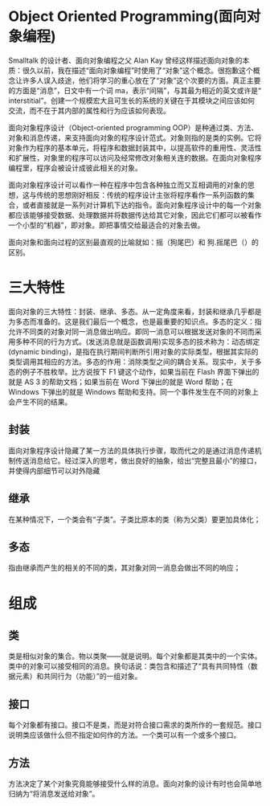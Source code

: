 # Object Oriented Programming(面向对象编程)

Smalltalk 的设计者、面向对象编程之父 Alan Kay 曾经这样描述面向对象的本质：很久以前，我在描述“面向对象编程”时使用了“对象”这个概念。很抱歉这个概念让许多人误入歧途，他们将学习的重心放在了“对象”这个次要的方面。真正主要的方面是“消息”，日文中有一个词 ma，表示“间隔”，与其最为相近的英文或许是“ interstitial”。创建一个规模宏大且可生长的系统的关键在于其模块之间应该如何交流，而不在于其内部的属性和行为应该如何表现。

面向对象程序设计（Object-oriented programming OOP）是种通过类、方法、对象和消息传递，来支持面向对象的程序设计范式。对象则指的是类的实例。它将对象作为程序的基本单元，将程序和数据封装其中，以提高软件的重用性、灵活性和扩展性，对象里的程序可以访问及经常修改对象相关连的数据。在面向对象程序编程里，程序会被设计成彼此相关的对象。

面向对象程序设计可以看作一种在程序中包含各种独立而又互相调用的对象的思想，这与传统的思想刚好相反：传统的程序设计主张将程序看作一系列函数的集合，或者直接就是一系列对计算机下达的指令。面向对象程序设计中的每一个对象都应该能够接受数据、处理数据并将数据传达给其它对象，因此它们都可以被看作一个小型的“机器”，即对象。即把事情交给最适合的对象去做。

面向对象和面向过程的区别最直观的比喻就如：摇（狗尾巴）和 狗.摇尾巴（）的区别。

# 三大特性

面向对象的三大特性：封装、继承、多态。从一定角度来看，封装和继承几乎都是为多态而准备的。这是我们最后一个概念，也是最重要的知识点。多态的定义：指允许不同类的对象对同一消息做出响应。即同一消息可以根据发送对象的不同而采用多种不同的行为方式。(发送消息就是函数调用)实现多态的技术称为：动态绑定(dynamic binding)，是指在执行期间判断所引用对象的实际类型，根据其实际的类型调用其相应的方法。多态的作用：消除类型之间的耦合关系。现实中，关于多态的例子不胜枚举。比方说按下 F1 键这个动作，如果当前在 Flash 界面下弹出的就是 AS 3 的帮助文档；如果当前在 Word 下弹出的就是 Word 帮助；在 Windows 下弹出的就是 Windows 帮助和支持。同一个事件发生在不同的对象上会产生不同的结果。

## 封装

面向对象程序设计隐藏了某一方法的具体执行步骤，取而代之的是通过消息传递机制传送消息给它。经过深入的思考，做出良好的抽象，给出“完整且最小”的接口，并使得内部细节可以对外隐藏

## 继承

在某种情况下，一个类会有“子类”。子类比原本的类（称为父类）要更加具体化；

## 多态

指由继承而产生的相关的不同的类，其对象对同一消息会做出不同的响应；

# 组成

## 类

类是相似对象的集合。物以类聚——就是说明。每个对象都是其类中的一个实体。类中的对象可以接受相同的消息。换句话说：类包含和描述了“具有共同特性（数据元素）和共同行为（功能）”的一组对象。

## 接口

每个对象都有接口。接口不是类，而是对符合接口需求的类所作的一套规范。接口说明类应该做什么但不指定如何作的方法。一个类可以有一个或多个接口。

## 方法

方法决定了某个对象究竟能够接受什么样的消息。面向对象的设计有时也会简单地归纳为“将消息发送给对象”。
